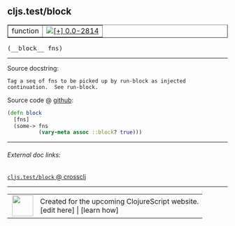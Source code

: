 ## cljs.test/block



 <table border="1">
<tr>
<td>function</td>
<td><a href="https://github.com/cljsinfo/cljs-api-docs/tree/0.0-2814"><img valign="middle" alt="[+] 0.0-2814" title="Added in 0.0-2814" src="https://img.shields.io/badge/+-0.0--2814-lightgrey.svg"></a> </td>
</tr>
</table>


 <samp>
(__block__ fns)<br>
</samp>

---





Source docstring:

```
Tag a seq of fns to be picked up by run-block as injected
continuation.  See run-block.
```


Source code @ [github](https://github.com/clojure/clojurescript/blob/r3165/src/cljs/cljs/test.cljs#L426-L431):

```clj
(defn block
  [fns]
  (some-> fns
          (vary-meta assoc ::block? true)))
```

<!--
Repo - tag - source tree - lines:

 <pre>
clojurescript @ r3165
└── src
    └── cljs
        └── cljs
            └── <ins>[test.cljs:426-431](https://github.com/clojure/clojurescript/blob/r3165/src/cljs/cljs/test.cljs#L426-L431)</ins>
</pre>

-->

---



###### External doc links:

[`cljs.test/block` @ crossclj](http://crossclj.info/fun/cljs.test.cljs/block.html)<br>

---

 <table>
<tr><td>
<img valign="middle" align="right" width="48px" src="http://i.imgur.com/Hi20huC.png">
</td><td>
Created for the upcoming ClojureScript website.<br>
[edit here] | [learn how]
</td></tr></table>

[edit here]:https://github.com/cljsinfo/cljs-api-docs/blob/master/cljsdoc/cljs.test_block.cljsdoc
[learn how]:https://github.com/cljsinfo/cljs-api-docs/wiki/cljsdoc-files

<!--

This information was too distracting to show to readers, but I'll leave it
commented here since it is helpful to:

- pretty-print the data used to generate this document
- and show how to retrieve that data



The API data for this symbol:

```clj
{:ns "cljs.test",
 :name "block",
 :signature ["[fns]"],
 :history [["+" "0.0-2814"]],
 :type "function",
 :full-name-encode "cljs.test_block",
 :source {:code "(defn block\n  [fns]\n  (some-> fns\n          (vary-meta assoc ::block? true)))",
          :title "Source code",
          :repo "clojurescript",
          :tag "r3165",
          :filename "src/cljs/cljs/test.cljs",
          :lines [426 431]},
 :full-name "cljs.test/block",
 :docstring "Tag a seq of fns to be picked up by run-block as injected\ncontinuation.  See run-block."}

```

Retrieve the API data for this symbol:

```clj
;; from Clojure REPL
(require '[clojure.edn :as edn])
(-> (slurp "https://raw.githubusercontent.com/cljsinfo/cljs-api-docs/catalog/cljs-api.edn")
    (edn/read-string)
    (get-in [:symbols "cljs.test/block"]))
```

-->

